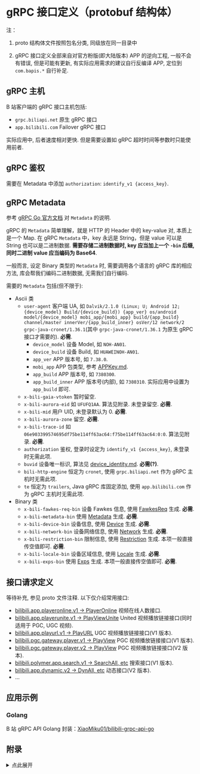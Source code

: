 # gRPC 接口定义（protobuf 结构体）

注：

1. proto 结构体文件按照包名分类, 同级放在同一目录中

2. gRPC 接口定义全部来自对官方粉版(即大陆版本) APP 的逆向工程, 一般不会有错误, 但是可能有更新, 有实际应用需求的建议自行反编译 APP, 定位到 `com.bapis.*` 自行补足.

## gRPC 主机

B 站客户端的 gRPC 接口主机包括:

+ `grpc.biliapi.net` 原生 gRPC 接口
+ `app.bilibili.com` Failover gRPC 接口

实际应用中, 后者速度相对更快. 但是需要设置如 gRPC 超时时间等参数时只能使用前者.

## gRPC 鉴权

需要在 Metadata 中添加 `authorization`: `identify_v1 {access_key}`.

## gRPC Metadata

参考 [gRPC Go 官方文档](https://github.com/grpc/grpc-go/blob/master/Documentation/grpc-metadata.md) 对 `Metadata` 的说明.

gRPC 的 `Metadata` 简单理解，就是 HTTP 的 Header 中的 key-value 对, 本质上是一个 Map. 在 gRPC `Metadata` 中，key 永远是 String，但是 value 可以是 String 也可以是二进制数据. **需要存储二进制数据时, key 应当加上一个 `-bin` 后缀, 同时二进制 value 应当编码为 Base64**.

一般而言, 设定 Binary 类型的 `Metadata` 时, 需要调用各个语言的 gRPC 库的相应方法, 库会帮我们编码二进制数据, 无需我们自行编码.

需要的 `Metadata` 包括(但不限于):

+ Ascii 类
  + `user-agent` 客户端 UA, 如 `Dalvik/2.1.0 (Linux; U; Android 12; {device_model} Build/{device_build}) {app_ver} os/android model/{device_model} mobi_app/{mobi_app} build/{app_build} channel/master innerVer/{app_build_inner} osVer/12 network/2 grpc-java-cronet/1.36.1`(其中 `grpc-java-cronet/1.36.1` 为原生 gRPC 接口才需要的). **必需**.
    + `device_model` 设备 Model, 如 `NOH-AN01`.
    + `device_build` 设备 Build, 如 `HUAWEINOH-AN01`.
    + `app_ver` APP 版本号, 如 `7.38.0`.
    + `mobi_app` APP 包类型, 参考 [APPKey.md](/docs/misc/sign/APPKey.md).
    + `app_build` APP 版本号, 如 `7380300`.
    + `app_build_inner` APP 版本号(内部), 如 `7380310`. 实际应用中设置为 `app_build` 即可.
  + `x-bili-gaia-vtoken` 暂时留空.
  + `x-bili-aurora-eid` 如 `UFUFQ1AA`. 算法见附录. 未登录留空. **必需**.
  + `x-bili-mid` 用户 UID, 未登录默认为 0. **必需**.
  + `x-bili-aurora-zone` 留空. **必需**.
  + `x-bili-trace-id` 如 `06e903399574695df75be114ff63ac64:f75be114ff63ac64:0:0`. 算法见附录. **必需**.
  + `authorization` 鉴权, 登录时设定为 `identify_v1 {access_key}`, 未登录时无需此项.
  + `buvid` 设备唯一标识, 算法见 [device_identity.md](/docs/misc/device_identity.md). **必需(?)**.
  + `bili-http-engine` 恒定为 `cronet`, 使用 `grpc.biliapi.net` 作为 gRPC 主机时无需此项.
  + `te` 恒定为 `trailers`, Java gRPC 库固定添加, 使用 `app.bilibili.com` 作为 gRPC 主机时无需此项.
+ Binary 类
  + `x-bili-fawkes-req-bin` 设备 Fawkes 信息, 使用 [FawkesReq](fastapi接口/service/grpc_module/grpc/grpc_proto/bilibili/metadata/fawkes/fawkes.proto) 生成. **必需**.
  + `x-bili-metadata-bin` 使用 [Metadata](fastapi接口/service/grpc_module/grpc/grpc_proto/bilibili/metadata/metadata.proto) 生成. **必需**.
  + `x-bili-device-bin` 设备信息, 使用 [Device](fastapi接口/service/grpc_module/grpc/grpc_proto/bilibili/metadata/device/device.proto) 生成. **必需**.
  + `x-bili-network-bin` 设备网络信息, 使用 [Network](fastapi接口/service/grpc_module/grpc/grpc_proto/bilibili/metadata/network/network.proto) 生成. **必需**.
  + `x-bili-restriction-bin` 限制信息, 使用 [Restriction](fastapi接口/service/grpc_module/grpc/grpc_proto/bilibili/metadata/restriction/restriction.proto) 生成. 本项一般直接传空值即可. **必需**.
  + `x-bili-locale-bin` 设备区域信息, 使用 [Locale](fastapi接口/service/grpc_module/grpc/grpc_proto/bilibili/metadata/locale/locale.proto) 生成. **必需**.
  + `x-bili-exps-bin` 使用 [Exps](bilibili/metadata/pararbox/pararbox.proto) 生成. 本项一般直接传空值即可. **必需**.


## 接口请求定义

等待补充, 参见 proto 文件注释. 以下仅介绍常用接口:

+ [bilibili.app.playeronline.v1 -> PlayerOnline](fastapi接口/service/grpc_module/grpc/grpc_proto/bilibili/app/playeronline/v1/playeronline.proto) 视频在线人数接口.
+ [bilibili.app.playerunite.v1 -> PlayViewUnite](fastapi接口/service/grpc_module/grpc/grpc_proto/bilibili/app/playerunite/v1/playerunite.proto) United 视频播放链接接口(同时适用于 PGC, UGC 视频).
+ [bilibili.app.playurl.v1 -> PlayURL](fastapi接口/service/grpc_module/grpc/grpc_proto/bilibili/app/playurl/v1/playurl.proto) UGC 视频播放链接接口(V1 版本).
+ [bilibili.pgc.gateway.player.v1 -> PlayView](fastapi接口/service/grpc_module/grpc/grpc_proto/bilibili/pgc/gateway/player/v1/playurl.proto) PGC 视频播放链接接口(V1 版本).
+ [bilibili.pgc.gateway.player.v2 -> PlayView](fastapi接口/service/grpc_module/grpc/grpc_proto/bilibili/pgc/gateway/player/v2/playurl.proto) PGC 视频播放链接接口(V2 版本).
+ [bilibili.polymer.app.search.v1 -> SearchAll, etc](fastapi接口/service/grpc_module/grpc/grpc_proto/bilibili/polymer/app/search/v1/search.proto) 搜索接口(V1 版本).
+ [bilibili.app.dynamic.v2 -> DynAll, etc](fastapi接口/service/grpc_module/grpc/grpc_proto/bilibili/app/dynamic/v2/dynamic.proto) 动态接口(V2 版本).
+ ...

## 应用示例

### Golang

B 站 gRPC API Golang 封装：[XiaoMiku01/bilibili-grpc-api-go](https://github.com/XiaoMiku01/bilibili-grpc-api-go)

## 附录

<details>
<summary>点此展开</summary>

### `x-bili-aurora-eid` 生成算法

```rust
pub fn gen_aurora_eid(uid: u64) -> Option<String> {
    if uid == 0 {
        return None;
    }
    let mut result_byte = Vec::with_capacity(64);
    // 1. 将 UID 字符串转为字节数组.
    let mid_byte = uid.to_string().into_bytes();
    // 2. 将字节数组逐位(记为第 i 位)与 b"ad1va46a7lza" 中第 (i % 12) 位进行异或操作, 作为结果数组第 i 位.
    mid_byte.iter().enumerate().for_each(|(i, v)| {
        result_byte.push(v ^ (b"ad1va46a7lza"[i % 12]))
    });
    // 3. 对字节数组执行 Base64 编码, 注意 no padding, 即得到 x-bili-aurora-eid.
    Some(base64::Engine::encode(
        &base64::engine::general_purpose::STANDARD_NO_PAD,
        result_byte,
    ))
}
```

### `x-bili-trace-id` 生成算法

```rust
pub fn gen_trace_id() -> String {
    // 1. 生成 32 位随机字符串 random_id , Charset 为 0~9, a~z. 
    let random_id = gen_random_string!(32);
    let mut random_trace_id = String::with_capacity(40);
    // 2. 取 random_id 前 24 位, 作为 random_trace_id.
    random_trace_id.push_str(&random_id[0..24]);
    // 3. 初始化一个长度为 3 的数组 b_arr, 初始值都为 0.
    let mut b_arr: [i8; 3] = [0i8; 3];
    // 并获取当前时间戳
    let mut ts = chrono::Local::now().timestamp();
    // 使用循环从高位到低位遍历 b_arr 数组, 循环体内执行以下逻辑:
    //  - 首先将 ts 右移 8 位
    //  - 然后根据条件向 b_arr 的第 i 位赋值: 
    //    - 如果 (ts / 128) % 2的结果为0, 则 b_arr[i] = ts % 256
    //    - 否则 b_arr[i] = ts % 256 - 256
    for i in (0..3).rev() {
        ts >>= 8;
        b_arr[i] = {
            if ((ts / 128) % 2) == 0 {
                (ts % 256) as i8
            } else {
                (ts % 256 - 256) as i8
            }
        }
    }
    // 4. 将数组 b_arr 中的每个元素逐个转换为两位的十六进制字符串并追加到 random_trace_id 中.
    for i in 0..3 {
        random_trace_id.push_str(&format!("{:0>2x}", b_arr[i]))
    }
    // 5. 将 random_id 的第 31, 32 个字符追加到 random_trace_id 中, 此时 random_trace_id 生成完毕, 应当为 32 位长度.
    random_trace_id.push_str(&random_id[30..32]);
    // 6. 最后, 按 `{random_trace_id}:{random_trace_id[16..32]}:0:0` 的顺序拼接起来, 即为 x-bili-trace-id
    let mut random_trace_id_final = String::with_capacity(64);
    random_trace_id_final.push_str(&random_trace_id);
    random_trace_id_final.push_str(":");
    random_trace_id_final.push_str(&random_trace_id[16..32]);
    random_trace_id_final.push_str(":0:0");
    random_trace_id_final
}
```

</details>
